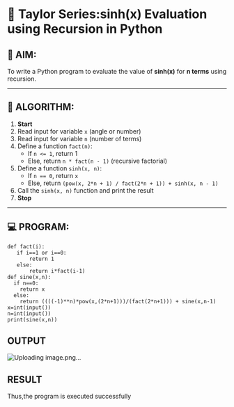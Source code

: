 # 📐 Taylor Series:sinh(x) Evaluation using Recursion in Python

## 🎯 AIM:
To write a Python program to evaluate the value of **sinh(x)** for **n terms** using recursion.

---

## 🧠 ALGORITHM:

1. **Start**
2. Read input for variable `x` (angle or number)
3. Read input for variable `n` (number of terms)
4. Define a function `fact(n)`:
   - If `n <= 1`, return 1
   - Else, return `n * fact(n - 1)` (recursive factorial)
5. Define a function `sinh(x, n)`:
   - If `n == 0`, return `x`
   - Else, return `(pow(x, 2*n + 1) / fact(2*n + 1)) + sinh(x, n - 1)`
6. Call the `sinh(x, n)` function and print the result
7. **Stop**

---

## 💻 PROGRAM:
```
def fact(i):
   if i==1 or i==0:
       return 1
   else:
       return i*fact(i-1)
def sine(x,n):
  if n==0:
    return x
  else:
    return ((((-1)**n)*pow(x,(2*n+1)))/(fact(2*n+1))) + sine(x,n-1)
x=int(input())
n=int(input())
print(sine(x,n))
```

## OUTPUT
![Uploading image.png…]()

## RESULT
Thus,the program is executed successfully

